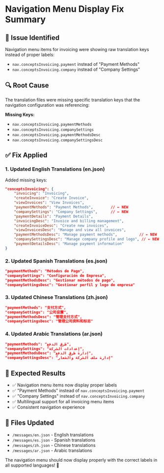 # Navigation Menu Display Fix Summary

## 🚨 **Issue Identified**
Navigation menu items for invoicing were showing raw translation keys instead of proper labels:
- `nav.conceptsInvoicing.payment` instead of "Payment Methods"
- `nav.conceptsInvoicing.company` instead of "Company Settings"

## 🔍 **Root Cause**
The translation files were missing specific translation keys that the navigation configuration was referencing:

**Missing Keys:**
- `nav.conceptsInvoicing.paymentMethods`
- `nav.conceptsInvoicing.companySettings`
- `nav.conceptsInvoicing.paymentMethodsDesc`
- `nav.conceptsInvoicing.companySettingsDesc`

## ✅ **Fix Applied**

### 1. **Updated English Translations (en.json)**
Added missing keys:
```json
"conceptsInvoicing": {
    "invoicing": "Invoicing",
    "createInvoice": "Create Invoice",
    "viewInvoices": "View Invoices",
    "paymentMethods": "Payment Methods",        // ← NEW
    "companySettings": "Company Settings",      // ← NEW
    "paymentDetails": "Payment Details",
    "invoicingDesc": "Invoice and billing management",
    "createInvoiceDesc": "Create new invoices",
    "viewInvoicesDesc": "Manage and view all invoices",
    "paymentMethodsDesc": "Manage payment methods",          // ← NEW
    "companySettingsDesc": "Manage company profile and logo", // ← NEW
    "paymentDetailsDesc": "Manage payment information"
}
```

### 2. **Updated Spanish Translations (es.json)**
```json
"paymentMethods": "Métodos de Pago",
"companySettings": "Configuración de Empresa",
"paymentMethodsDesc": "Gestionar métodos de pago",
"companySettingsDesc": "Gestionar perfil y logo de empresa"
```

### 3. **Updated Chinese Translations (zh.json)**
```json
"paymentMethods": "支付方式",
"companySettings": "公司设置", 
"paymentMethodsDesc": "管理支付方式",
"companySettingsDesc": "管理公司资料和标志"
```

### 4. **Updated Arabic Translations (ar.json)**
```json
"paymentMethods": "طرق الدفع",
"companySettings": "إعدادات الشركة",
"paymentMethodsDesc": "إدارة طرق الدفع", 
"companySettingsDesc": "إدارة ملف الشركة والشعار"
```

## 🎯 **Expected Results**
- ✅ Navigation menu items now display proper labels
- ✅ "Payment Methods" instead of `nav.conceptsInvoicing.payment`
- ✅ "Company Settings" instead of `nav.conceptsInvoicing.company`
- ✅ Multilingual support for all invoicing menu items
- ✅ Consistent navigation experience

## 📝 **Files Updated**
- `/messages/en.json` - English translations
- `/messages/es.json` - Spanish translations  
- `/messages/zh.json` - Chinese translations
- `/messages/ar.json` - Arabic translations

The navigation menu should now display properly with the correct labels in all supported languages! 🎉

